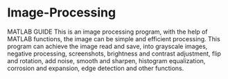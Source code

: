 # Image-Processing
MATLAB GUIDE
This is an image processing program, with the help of MATLAB functions, the image can be simple and efficient processing.
This program can achieve the image read and save, into grayscale images, negative processing, screenshots, brightness and contrast adjustment, flip and rotation, add noise, smooth and sharpen, histogram equalization, corrosion and expansion, edge detection and other functions.
